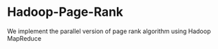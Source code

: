 # Hadoop-Page-Rank

We implement the parallel version of page rank algorithm using Hadoop MapReduce
